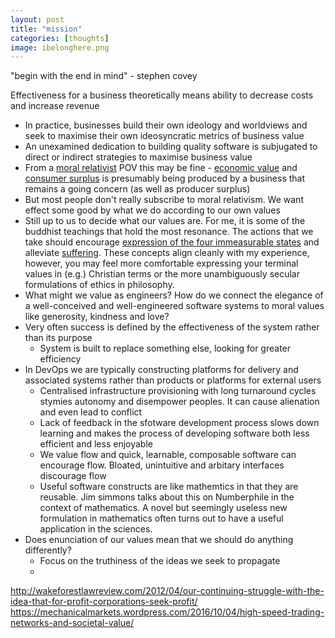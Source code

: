 ```yaml
---
layout: post
title: "mission"
categories: [thoughts]
image: ibelonghere.png
---
```


"begin with the end in mind" - stephen covey

 Effectiveness for a business theoretically means ability to decrease costs and increase revenue 
- In practice, businesses build their own ideology and worldviews and seek to maximise their own ideosyncratic metrics of business value
- An unexamined dedication to building quality software is subjugated to direct or indirect strategies to maximise business value
- From a [moral relativist](http://www.philosophybasics.com/branch_moral_relativism.html) POV this may be fine - [economic value](https://en.wikipedia.org/wiki/Value_(economics)) and [consumer surplus](https://en.wikipedia.org/wiki/Economic_surplus) is presumably being produced by a business that remains a going concern (as well as producer surplus)
- But most people don't really subscribe to moral relativism. We want effect some good by what we do according to our own values
- Still up to us to decide what our values are. For me, it is some of the buddhist teachings that hold the most resonance. The actions that we take should encourage [expression of the four immeasurable states](http://www.viewonbuddhism.org/immeasurables_love_compassion_equanimity_rejoicing.html) and alleviate [suffering](http://www.lionsroar.com/deep-dukkha-part-2-the-three-kinds-of-suffering/). These concepts align cleanly with my experience, however, you may feel more comfortable expressing your terminal values in (e.g.) Christian terms or the more unambiguously secular formulations of ethics in philosophy. 
- What might we value as engineers? How do we connect the elegance of a well-conceived and well-engineered software systems to moral values like generosity, kindness and love?  
- Very often success is defined by the effectiveness of the system rather than its purpose 
  - System is built to replace something else, looking for greater efficiency 
- In DevOps we are typically constructing platforms for delivery and associated systems rather than products or platforms for external users
  - Centralised infrastructure provisioning with long turnaround cycles stymies autonomy and disempower peoples. It can cause alienation and even lead to conflict
  - Lack of feedback in the sfotware development process slows down learning and makes the process of developing software both less efficient and less enjoyable
  - We value flow and quick, learnable, composable software can encourage flow. Bloated, unintuitive and arbitary interfaces discourage flow
  - Useful software constructs are like mathemtics in that they are reusable. Jim simmons talks about this on Numberphile in the context of mathematics. A novel but seemingly useless new formulation in mathematics often turns out to have a useful application in the sciences.
 - Does enunciation of our values mean that we should do anything differently?
   - Focus on the truthiness of the ideas we seek to propagate
   - 
  http://wakeforestlawreview.com/2012/04/our-continuing-struggle-with-the-idea-that-for-profit-corporations-seek-profit/
  https://mechanicalmarkets.wordpress.com/2016/10/04/high-speed-trading-networks-and-societal-value/
